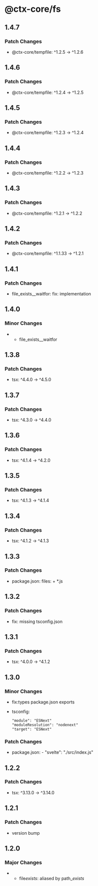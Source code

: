 # @ctx-core/fs

## 1.4.7

### Patch Changes

- @ctx-core/tempfile: ^1.2.5 -> ^1.2.6

## 1.4.6

### Patch Changes

- @ctx-core/tempfile: ^1.2.4 -> ^1.2.5

## 1.4.5

### Patch Changes

- @ctx-core/tempfile: ^1.2.3 -> ^1.2.4

## 1.4.4

### Patch Changes

- @ctx-core/tempfile: ^1.2.2 -> ^1.2.3

## 1.4.3

### Patch Changes

- @ctx-core/tempfile: ^1.2.1 -> ^1.2.2

## 1.4.2

### Patch Changes

- @ctx-core/tempfile: ^1.1.33 -> ^1.2.1

## 1.4.1

### Patch Changes

- file_exists\_\_waitfor: fix: implementation

## 1.4.0

### Minor Changes

- - file_exists\_\_waitfor

## 1.3.8

### Patch Changes

- tsx: ^4.4.0 -> ^4.5.0

## 1.3.7

### Patch Changes

- tsx: ^4.3.0 -> ^4.4.0

## 1.3.6

### Patch Changes

- tsx: ^4.1.4 -> ^4.2.0

## 1.3.5

### Patch Changes

- tsx: ^4.1.3 -> ^4.1.4

## 1.3.4

### Patch Changes

- tsx: ^4.1.2 -> ^4.1.3

## 1.3.3

### Patch Changes

- package.json: files: + \*.js

## 1.3.2

### Patch Changes

- fix: missing tsconfig.json

## 1.3.1

### Patch Changes

- tsx: ^4.0.0 -> ^4.1.2

## 1.3.0

### Minor Changes

- fix:types package.json exports
- tsconfig:

      "module": "ESNext"
      "moduleResolution": "nodenext"
      "target": "ESNext"

### Patch Changes

- package.json: - "svelte": "./src/index.js"

## 1.2.2

### Patch Changes

- tsx: ^3.13.0 -> ^3.14.0

## 1.2.1

### Patch Changes

- version bump

## 1.2.0

### Major Changes

- - file*exists*: aliased by path\__exists_
